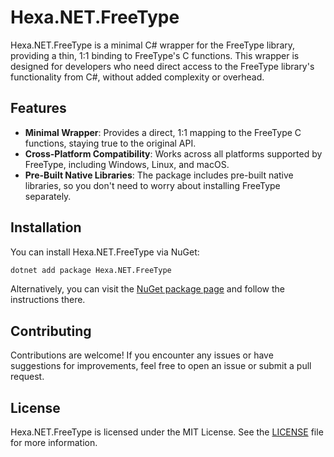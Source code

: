 # Hexa.NET.FreeType

Hexa.NET.FreeType is a minimal C# wrapper for the FreeType library, providing a thin, 1:1 binding to FreeType's C functions. This wrapper is designed for developers who need direct access to the FreeType library's functionality from C#, without added complexity or overhead.

## Features

- **Minimal Wrapper**: Provides a direct, 1:1 mapping to the FreeType C functions, staying true to the original API.
- **Cross-Platform Compatibility**: Works across all platforms supported by FreeType, including Windows, Linux, and macOS.
- **Pre-Built Native Libraries**: The package includes pre-built native libraries, so you don't need to worry about installing FreeType separately.

## Installation

You can install Hexa.NET.FreeType via NuGet:

```bash
dotnet add package Hexa.NET.FreeType
```

Alternatively, you can visit the [NuGet package page](https://www.nuget.org/packages/Hexa.NET.FreeType) and follow the instructions there.

## Contributing

Contributions are welcome! If you encounter any issues or have suggestions for improvements, feel free to open an issue or submit a pull request.

## License

Hexa.NET.FreeType is licensed under the MIT License. See the [LICENSE](https://github.com/HexaEngine/Hexa.NET.FreeType/blob/master/LICENSE.txt) file for more information.
